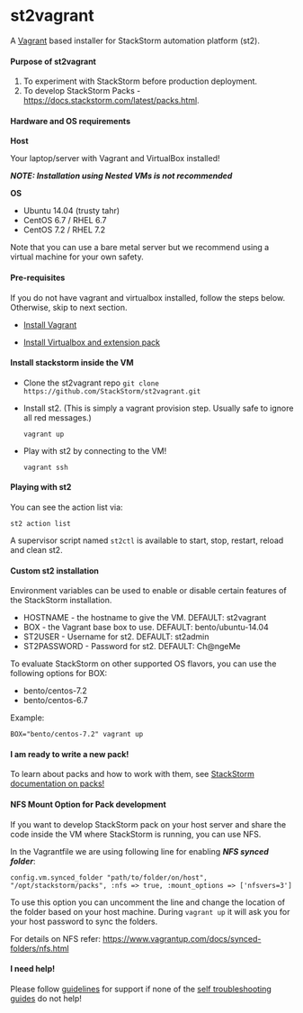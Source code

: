 # st2vagrant

A [Vagrant](https://www.vagrantup.com/about.html) based installer for StackStorm automation platform (st2). 

#### Purpose of st2vagrant

1. To experiment with StackStorm before production deployment.
2. To develop StackStorm Packs - https://docs.stackstorm.com/latest/packs.html.

#### Hardware and OS requirements

**Host**

Your laptop/server with Vagrant and VirtualBox installed!

   ***NOTE: Installation using Nested VMs is not recommended***

**OS**
 
* Ubuntu 14.04 (trusty tahr)
* CentOS 6.7 / RHEL 6.7
* CentOS 7.2 / RHEL 7.2

Note that you can use a bare metal server but we recommend using a virtual machine for your own safety. 


#### Pre-requisites

If you do not have vagrant and virtualbox installed, follow the steps below. 
Otherwise, skip to next section.

* [Install Vagrant](https://www.vagrantup.com/docs/installation/)

* [Install Virtualbox and extension pack](https://www.virtualbox.org/wiki/Downloads)
 
 
#### Install stackstorm inside the VM

 * Clone the st2vagrant repo
    ```git clone https://github.com/StackStorm/st2vagrant.git```

 * Install st2. (This is simply a vagrant provision step. Usually safe to ignore all red messages.)

     ```vagrant up```

 * Play with st2 by connecting to the VM!

     ```vagrant ssh```

#### Playing with st2

You can see the action list via:

```st2 action list```

A supervisor script named ```st2ctl``` is available to start, stop, restart, reload and clean st2.

#### Custom st2 installation

Environment variables can be used to enable or disable certain features of the StackStorm installation.

* HOSTNAME - the hostname to give the VM. DEFAULT: st2vagrant
* BOX - the Vagrant base box to use. DEFAULT: bento/ubuntu-14.04
* ST2USER - Username for st2. DEFAULT: st2admin
* ST2PASSWORD - Password for st2. DEFAULT: Ch@ngeMe

To evaluate StackStorm on other supported OS flavors, you can use the following options for BOX:

* bento/centos-7.2
* bento/centos-6.7

Example: 

```BOX="bento/centos-7.2" vagrant up```

#### I am ready to write a new pack!


To learn about packs and how to work with them, see [StackStorm documentation on packs!](https://docs.stackstorm.com/latest/packs.html)


#### NFS Mount Option for Pack development

If you want to develop StackStorm pack on your host server and share the code inside the VM where StackStorm is running, you can use NFS. 

In the Vagrantfile we are using following line for enabling ***NFS synced folder***:

```config.vm.synced_folder "path/to/folder/on/host", "/opt/stackstorm/packs", :nfs => true, :mount_options => ['nfsvers=3']```

To use this option you can uncomment the line and change the location of the folder based on your host machine. During ```vagrant up``` it will ask you for your host password to sync the folders.

For details on NFS refer: https://www.vagrantup.com/docs/synced-folders/nfs.html


#### I need help!

Please follow [guidelines](https://docs.stackstorm.com/troubleshooting/ask_for_support.html) for support if none of the [self troubleshooting guides](https://docs.stackstorm.com/troubleshooting/index.html) do not help!
